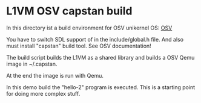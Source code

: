 L1VM OSV capstan build
======================
In this directory ist a build environment for OSV unikernel OS:
[OSV](https://github.com/cloudius-systems/osv)

You have to switch SDL support of in the include/global.h file.
And also must install "capstan" build tool. See OSV documentation!

The build script builds the L1VM as a shared library and builds a OSV Qemu image
in ~/.capstan.

At the end the image is run with Qemu.

In this demo build the "hello-2" program is executed.
This is a starting point for doing more complex stuff.
